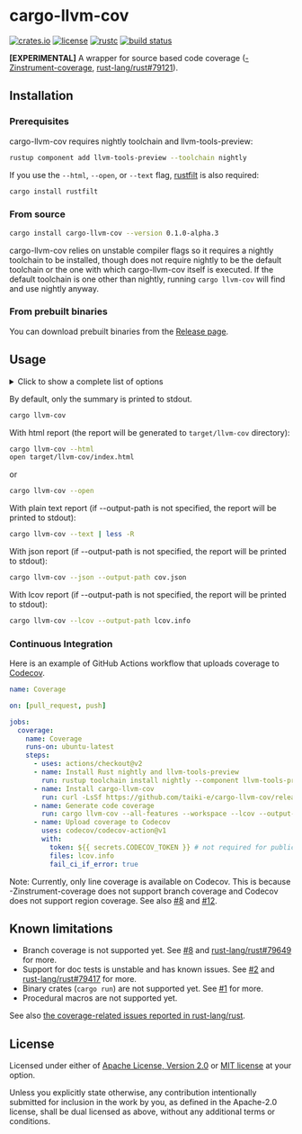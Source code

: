 # cargo-llvm-cov

[![crates.io](https://img.shields.io/crates/v/cargo-llvm-cov?style=flat-square&logo=rust)](https://crates.io/crates/cargo-llvm-cov)
[![license](https://img.shields.io/badge/license-Apache--2.0_OR_MIT-blue?style=flat-square)](#license)
[![rustc](https://img.shields.io/badge/rustc-stable-blue?style=flat-square&logo=rust)](https://www.rust-lang.org)
[![build status](https://img.shields.io/github/workflow/status/taiki-e/cargo-llvm-cov/CI/main?style=flat-square&logo=github)](https://github.com/taiki-e/cargo-llvm-cov/actions)

**\[EXPERIMENTAL\]**
A wrapper for source based code coverage ([-Zinstrument-coverage][instrument-coverage], [rust-lang/rust#79121]).

## Installation

### Prerequisites

cargo-llvm-cov requires nightly
toolchain and llvm-tools-preview:

```sh
rustup component add llvm-tools-preview --toolchain nightly
```

If you use the `--html`, `--open`, or `--text` flag, [rustfilt](https://github.com/luser/rustfilt) is also required:

```sh
cargo install rustfilt
```

### From source

```sh
cargo install cargo-llvm-cov --version 0.1.0-alpha.3
```

cargo-llvm-cov relies on unstable compiler flags so it requires a nightly
toolchain to be installed, though does not require nightly to be the default
toolchain or the one with which cargo-llvm-cov itself is executed. If the default
toolchain is one other than nightly, running `cargo llvm-cov` will find and use
nightly anyway.

### From prebuilt binaries

You can download prebuilt binaries from the [Release page](https://github.com/taiki-e/cargo-llvm-cov/releases).

## Usage

<details>
<summary>Click to show a complete list of options</summary>

```console
$ cargo llvm-cov --help
cargo-llvm-cov
A wrapper for source based code coverage (-Zinstrument-coverage).

Use -h for short descriptions and --help for more details.

USAGE:
    cargo llvm-cov [OPTIONS] [-- <args>...]

OPTIONS:
        --json
            Export coverage data in "json" format

            If --output-path is not specified, the report will be printed to stdout.

            This internally calls `llvm-cov export -format=text`. See <https://llvm.org/docs/CommandGuide/llvm-
            cov.html#llvm-cov-export> for more.
        --lcov
            Export coverage data in "lcov" format.

            If --output-path is not specified, the report will be printed to stdout.

            This internally calls `llvm-cov export -format=lcov`. See <https://llvm.org/docs/CommandGuide/llvm-
            cov.html#llvm-cov-export> for more.
        --text
            Generate coverage reports in “text” format.

            If --output-path or --output-dir is not specified, the report will be printed to stdout.

            This internally calls `llvm-cov show -format=text`. See <https://llvm.org/docs/CommandGuide/llvm-
            cov.html#llvm-cov-show> for more.
        --html
            Generate coverage reports in "html" format. If --output-dir is not specified, the report will be generated
            in `target/llvm-cov` directory.

            This internally calls `llvm-cov show -format=html`. See <https://llvm.org/docs/CommandGuide/llvm-
            cov.html#llvm-cov-show> for more.
        --open
            Generate coverage reports in "html" format and open them in a browser after the operation.

            See --html for more.
        --summary-only
            Export only summary information for each file in the coverage data.

            This flag can only be used together with either --json or --lcov.
        --output-path <PATH>
            Specify a file to write coverage data into.

            This flag can only be used together with --json, --lcov, or --text. See --output-dir for --html and --open.
        --output-dir <DIRECTORY>
            Specify a directory to write coverage reports into (default to `target/llvm-cov`).

            This flag can only be used together with --text, --html, or --open. See also --output-path.
        --ignore-filename-regex <PATTERN>
            Skip source code files with file paths that match the given regular expression

        --doctests
            Including doc tests (unstable)

        --no-fail-fast
            Run all tests regardless of failure

        --workspace
            Test all packages in the workspace [aliases: all]

        --exclude <SPEC>...
            Exclude packages from the test

        --release
            Build artifacts in release mode, with optimizations

        --features <FEATURES>...
            Space or comma separated list of features to activate

        --all-features
            Activate all available features

        --no-default-features
            Do not activate the `default` feature

        --target <TRIPLE>
            Build for the target triple

        --manifest-path <PATH>
            Path to Cargo.toml

    -v, --verbose
            Use verbose output (-vv very verbose/build.rs output)

        --color <WHEN>
            Coloring: auto, always, never

        --frozen
            Require Cargo.lock and cache are up to date

        --locked
            Require Cargo.lock is up to date

    -Z <FLAG>...
            Unstable (nightly-only) flags to Cargo

    -h, --help
            Prints help information

    -V, --version
            Prints version information


ARGS:
    <args>...
            Arguments for the test binary
```

</details>

By default, only the summary is printed to stdout.

```sh
cargo llvm-cov
```

With html report (the report will be generated to `target/llvm-cov` directory):

```sh
cargo llvm-cov --html
open target/llvm-cov/index.html
```

or

```sh
cargo llvm-cov --open
```

With plain text report (if --output-path is not specified, the report will be printed to stdout):

```sh
cargo llvm-cov --text | less -R
```

With json report (if --output-path is not specified, the report will be printed to stdout):

```sh
cargo llvm-cov --json --output-path cov.json
```

With lcov report (if --output-path is not specified, the report will be printed to stdout):

```sh
cargo llvm-cov --lcov --output-path lcov.info
```

### Continuous Integration

Here is an example of GitHub Actions workflow that uploads coverage to [Codecov].

```yaml
name: Coverage

on: [pull_request, push]

jobs:
  coverage:
    name: Coverage
    runs-on: ubuntu-latest
    steps:
      - uses: actions/checkout@v2
      - name: Install Rust nightly and llvm-tools-preview
        run: rustup toolchain install nightly --component llvm-tools-preview
      - name: Install cargo-llvm-cov
        run: curl -LsSf https://github.com/taiki-e/cargo-llvm-cov/releases/download/v0.1.0-alpha.3/cargo-llvm-cov-x86_64-unknown-linux-gnu.tar.gz | tar xzf - -C ~/.cargo/bin
      - name: Generate code coverage
        run: cargo llvm-cov --all-features --workspace --lcov --output-path lcov.info
      - name: Upload coverage to Codecov
        uses: codecov/codecov-action@v1
        with:
          token: ${{ secrets.CODECOV_TOKEN }} # not required for public repos
          files: lcov.info
          fail_ci_if_error: true
```

Note: Currently, only line coverage is available on Codecov. This is because -Zinstrument-coverage does not support branch coverage and Codecov does not support region coverage. See also [#8] and [#12].

## Known limitations

- Branch coverage is not supported yet. See [#8] and [rust-lang/rust#79649] for more.
- Support for doc tests is unstable and has known issues. See [#2] and [rust-lang/rust#79417] for more.
- Binary crates (`cargo run`) are not supported yet. See [#1] for more.
- Procedural macros are not supported yet.

See also [the coverage-related issues reported in rust-lang/rust](https://github.com/rust-lang/rust/labels/A-code-coverage).

[#1]: https://github.com/taiki-e/cargo-llvm-cov/issues/1
[#2]: https://github.com/taiki-e/cargo-llvm-cov/issues/2
[#8]: https://github.com/taiki-e/cargo-llvm-cov/issues/8
[#12]: https://github.com/taiki-e/cargo-llvm-cov/issues/12
[codecov]: https://codecov.io
[instrument-coverage]: https://doc.rust-lang.org/nightly/unstable-book/compiler-flags/instrument-coverage.html
[rust-lang/rust#79121]: https://github.com/rust-lang/rust/issues/79121
[rust-lang/rust#79417]: https://github.com/rust-lang/rust/issues/79417
[rust-lang/rust#79649]: https://github.com/rust-lang/rust/issues/79649

## License

Licensed under either of [Apache License, Version 2.0](LICENSE-APACHE) or
[MIT license](LICENSE-MIT) at your option.

Unless you explicitly state otherwise, any contribution intentionally submitted
for inclusion in the work by you, as defined in the Apache-2.0 license, shall
be dual licensed as above, without any additional terms or conditions.

